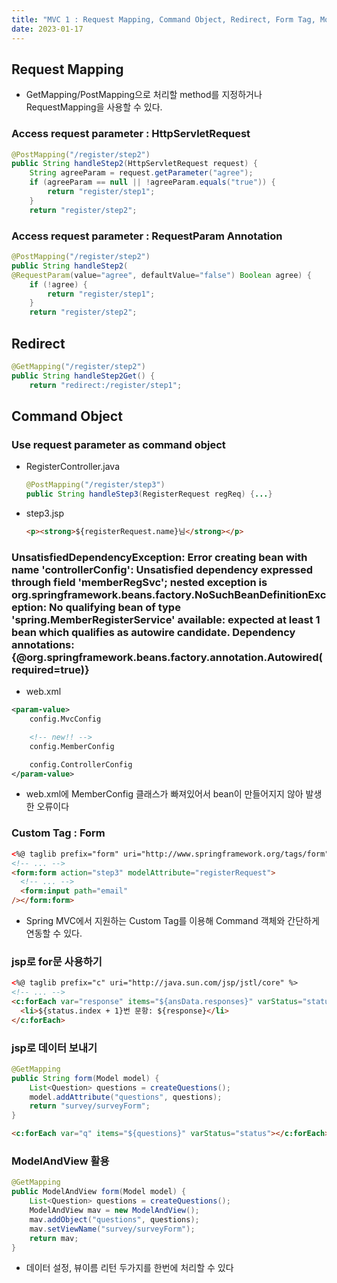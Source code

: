 ```yaml
---
title: "MVC 1 : Request Mapping, Command Object, Redirect, Form Tag, Model"
date: 2023-01-17
---
```


## Request Mapping

- GetMapping/PostMapping으로 처리할 method를 지정하거나 RequestMapping을 사용할 수 있다.

### Access request parameter : HttpServletRequest

```java
@PostMapping("/register/step2")
public String handleStep2(HttpServletRequest request) {
    String agreeParam = request.getParameter("agree");
    if (agreeParam == null || !agreeParam.equals("true")) {
        return "register/step1";
    }
    return "register/step2";
```

### Access request parameter : RequestParam Annotation

```java
@PostMapping("/register/step2")
public String handleStep2(
@RequestParam(value="agree", defaultValue="false") Boolean agree) {
    if (!agree) {
        return "register/step1";
    }
    return "register/step2";
```

## Redirect

```java
@GetMapping("/register/step2")
public String handleStep2Get() {
    return "redirect:/register/step1";
```

## Command Object

### Use request parameter as command object

- RegisterController.java
  ```java
  @PostMapping("/register/step3")
  public String handleStep3(RegisterRequest regReq) {...}
  ```
- step3.jsp
  ```html
  <p><strong>${registerRequest.name}님</strong></p>
  ```

### UnsatisfiedDependencyException: Error creating bean with name 'controllerConfig': Unsatisfied dependency expressed through field 'memberRegSvc'; nested exception is org.springframework.beans.factory.NoSuchBeanDefinitionException: No qualifying bean of type 'spring.MemberRegisterService' available: expected at least 1 bean which qualifies as autowire candidate. Dependency annotations: {@org.springframework.beans.factory.annotation.Autowired(required=true)}

- web.xml

```xml
<param-value>
    config.MvcConfig

    <!-- new!! -->
    config.MemberConfig

    config.ControllerConfig
</param-value>
```

- web.xml에 MemberConfig 클래스가 빠져있어서 bean이 만들어지지 않아 발생한 오류이다

### Custom Tag : Form

```html
<%@ taglib prefix="form" uri="http://www.springframework.org/tags/form" %>
<!-- ... -->
<form:form action="step3" modelAttribute="registerRequest">
  <!-- ... -->
  <form:input path="email"
/></form:form>
```

- Spring MVC에서 지원하는 Custom Tag를 이용해 Command 객체와 간단하게 연동할 수 있다.

### jsp로 for문 사용하기

```html
<%@ taglib prefix="c" uri="http://java.sun.com/jsp/jstl/core" %>
<!-- ... -->
<c:forEach var="response" items="${ansData.responses}" varStatus="status">
  <li>${status.index + 1}번 문항: ${response}</li>
</c:forEach>
```

### jsp로 데이터 보내기

```java
@GetMapping
public String form(Model model) {
    List<Question> questions = createQuestions();
    model.addAttribute("questions", questions);
    return "survey/surveyForm";
}
```

```html
<c:forEach var="q" items="${questions}" varStatus="status"></c:forEach>
```

### ModelAndView 활용

```java
@GetMapping
public ModelAndView form(Model model) {
    List<Question> questions = createQuestions();
    ModelAndView mav = new ModelAndView();
    mav.addObject("questions", questions);
    mav.setViewName("survey/surveyForm");
    return mav;
}
```

- 데이터 설정, 뷰이름 리턴 두가지를 한번에 처리할 수 있다
